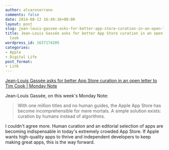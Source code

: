 ```yaml
---
author: alvaroserrano
comments: false
date: 2014-08-12 16:49:16+00:00
layout: post
slug: jean-louis-gassee-asks-for-better-app-store-curation-in-an-open-letter-to-tim-cook
title: Jean-Louis Gassée asks for better App Store curation in an open letter to Tim
  Cook
wordpress_id: 1637174205
categories:
- Apple
- Digital Life
post_format:
- Link
---
```


[Jean-Louis Gassée asks for better App Store curation in an open letter to Tim Cook | Monday Note](http://www.mondaynote.com/2014/08/10/app-store-curation-an-open-letter-to-tim-cook/)

Jean-Louis Gassée, on this week's Monday Note:



<blockquote>With one million titles and no human guides, the Apple App Store has become incomprehensible for mere mortals. A simple solution exists: curation by humans instead of algorithms.</blockquote>



I couldn't agree more. Human curation and an editorial selection of apps are becoming indispensable in today's extremely crowded App Store. If Apple wants high-quality apps to thrive and independent developers to keep making great apps, this is the way forward.
